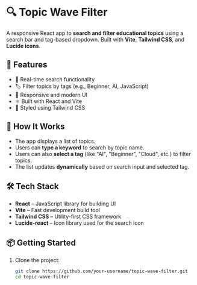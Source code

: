 # 🔍 Topic Wave Filter

A responsive React app to **search and filter educational topics** using a search bar and tag-based dropdown. Built with **Vite**, **Tailwind CSS**, and **Lucide icons**.

## 🚀 Features

- 🔎 Real-time search functionality
- 🏷️ Filter topics by tags (e.g., Beginner, AI, JavaScript)
- 📱 Responsive and modern UI
- ⚛️ Built with React and Vite
- 🎨 Styled using Tailwind CSS

## 📂 How It Works

- The app displays a list of topics.
- Users can **type a keyword** to search by topic name.
- Users can also **select a tag** (like "AI", "Beginner", "Cloud", etc.) to filter topics.
- The list updates **dynamically** based on search input and selected tag.

## 🛠️ Tech Stack

- **React** – JavaScript library for building UI
- **Vite** – Fast development build tool
- **Tailwind CSS** – Utility-first CSS framework
- **Lucide-react** – Icon library used for the search icon

## 📦 Getting Started

1. Clone the project:
   ```bash
   git clone https://github.com/your-username/topic-wave-filter.git
   cd topic-wave-filter
